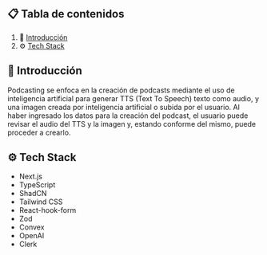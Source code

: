 ## 📋 <a name="table">Tabla de contenidos</a>

1. 🤖 [Introducción](#introducción)
2. ⚙️ [Tech Stack](#tech-stack)

## <a name="introducción">🤖 Introducción</a>

Podcasting se enfoca en la creación de podcasts mediante el uso de inteligencia artificial para generar TTS (Text To Speech) texto como audio, y una imagen creada por inteligencia artificial o subida por el usuario. Al haber ingresado los datos para la creación del podcast, el usuario puede revisar el audio del TTS y la imagen y, estando conforme del mismo, puede proceder a crearlo.

## <a name="tech-stack">⚙️ Tech Stack</a>

- Next.js
- TypeScript
- ShadCN
- Tailwind CSS
- React-hook-form
- Zod
- Convex
- OpenAI
- Clerk